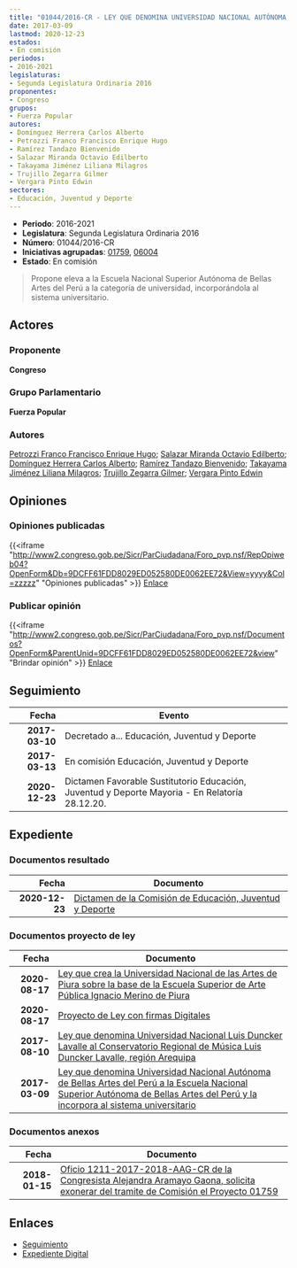 ```yaml
---
title: "01044/2016-CR - LEY QUE DENOMINA UNIVERSIDAD NACIONAL AUTÓNOMA DE BELLAS ARTES DEL PERÚ A LA ESCUELA NACIONAL SUPERIOR AUTÓNOMA DE BELLAS ARTES DEL PERÚ Y LA INCORPORA AL SISTEMA UNIVERSITARIO"
date: 2017-03-09
lastmod: 2020-12-23
estados:
- En comisión
periodos:
- 2016-2021
legislaturas:
- Segunda Legislatura Ordinaria 2016
proponentes:
- Congreso
grupos:
- Fuerza Popular
autores:
- Domínguez Herrera Carlos Alberto
- Petrozzi Franco Francisco Enrique Hugo
- Ramírez Tandazo Bienvenido
- Salazar Miranda Octavio Edilberto
- Takayama Jiménez Liliana Milagros
- Trujillo Zegarra Gilmer
- Vergara Pinto Edwin
sectores:
- Educación, Juventud y Deporte
---
```

- **Periodo**: 2016-2021
- **Legislatura**: Segunda Legislatura Ordinaria 2016
- **Número**: 01044/2016-CR
- **Iniciativas agrupadas**: [01759](../../01700/01759), [06004](../../06000/06004)
- **Estado**: En comisión

> Propone eleva a la Escuela Nacional Superior Autónoma de Bellas Artes del Perú a la categoría de universidad, incorporándola al sistema universitario.


## Actores

### Proponente

**Congreso**

### Grupo Parlamentario

**Fuerza Popular**

### Autores

[Petrozzi Franco Francisco Enrique Hugo](mailto:mailto:fpetrozzi@congreso.gob.pe); [Salazar Miranda Octavio Edilberto](mailto:mailto:osalazar@congreso.gob.pe); [Domínguez Herrera Carlos Alberto](mailto:mailto:cdominguez@congreso.gob.pe); [Ramírez Tandazo Bienvenido](mailto:mailto:bramirez@congreso.gob.pe); [Takayama Jiménez Liliana Milagros](mailto:mailto:ltakayama@congreso.gob.pe); [Trujillo Zegarra Gilmer](mailto:mailto:gtrujilloz@congreso.gob.pe); [Vergara Pinto Edwin](mailto:mailto:evergara@congreso.gob.pe)

## Opiniones

### Opiniones publicadas

{{<iframe "http://www2.congreso.gob.pe/Sicr/ParCiudadana/Foro_pvp.nsf/RepOpiweb04?OpenForm&Db=9DCFF61FDD8029ED052580DE0062EE72&View=yyyy&Col=zzzzz" "Opiniones publicadas" >}}
[Enlace](http://www2.congreso.gob.pe/Sicr/ParCiudadana/Foro_pvp.nsf/RepOpiweb04?OpenForm&Db=9DCFF61FDD8029ED052580DE0062EE72&View=yyyy&Col=zzzzz)

### Publicar opinión

{{<iframe "http://www2.congreso.gob.pe/Sicr/ParCiudadana/Foro_pvp.nsf/Documentos?OpenForm&ParentUnid=9DCFF61FDD8029ED052580DE0062EE72&view" "Brindar opinión" >}}
[Enlace](http://www2.congreso.gob.pe/Sicr/ParCiudadana/Foro_pvp.nsf/Documentos?OpenForm&ParentUnid=9DCFF61FDD8029ED052580DE0062EE72&view)


## Seguimiento

| Fecha | Evento |
|------:|--------|
| **2017-03-10** | Decretado a... Educación, Juventud y Deporte |
| **2017-03-13** | En comisión Educación, Juventud y Deporte |
| **2020-12-23** | Dictamen Favorable Sustitutorio Educación, Juventud y Deporte Mayoria - En Relatoría 28.12.20. |

## Expediente

### Documentos resultado

| Fecha | Documento |
|------:|-----------|
| **2020-12-23** | [Dictamen de la Comisión de Educación, Juventud y Deporte](http://www.leyes.congreso.gob.pe/Documentos/2016_2021/Dictamenes/Proyectos_de_Ley/01044DC10MAY20201223.pdf) |

### Documentos proyecto de ley

| Fecha | Documento |
|------:|-----------|
| **2020-08-17** | [Ley que crea la Universidad Nacional de las Artes de Piura sobre la base de la Escuela Superior de Arte Pública Ignacio Merino de Piura](http://www.leyes.congreso.gob.pe/Documentos/2016_2021/Proyectos_de_Ley_y_de_Resoluciones_Legislativas/PL06004-20200817.pdf) |
| **2020-08-17** | [Proyecto de Ley con firmas Digitales](http://www.leyes.congreso.gob.pe/Documentos/2016_2021/Proyectos_de_Ley_y_de_Resoluciones_Legislativas/Proyectos_Firmas_digitales/PL06004.pdf) |
| **2017-08-10** | [Ley que denomina Universidad Nacional Luis Duncker Lavalle al Conservatorio Regional de Música Luis Duncker Lavalle, región Arequipa](http://www.leyes.congreso.gob.pe/Documentos/2016_2021/Proyectos_de_Ley_y_de_Resoluciones_Legislativas/PL0175920170810.pdf) |
| **2017-03-09** | [Ley que denomina Universidad Nacional Autónoma de Bellas Artes del Perú a la Escuela Nacional Superior Autónoma de Bellas Artes del Perú y la incorpora al sistema universitario](http://www.leyes.congreso.gob.pe/Documentos/2016_2021/Proyectos_de_Ley_y_de_Resoluciones_Legislativas/PL0104420170309.PDF) |

### Documentos anexos

| Fecha | Documento |
|------:|-----------|
| **2018-01-15** | [Oficio 1211-2017-2018-AAG-CR de la Congresista Alejandra Aramayo Gaona, solicita exonerar del tramite de Comisión el Proyecto 01759](http://www.leyes.congreso.gob.pe/Documentos/2016_2021/Oficios/Congresistas/OFICIO-1211-2017-2018-AAG-CR.pdf) |

## Enlaces

- [Seguimiento](http://www2.congreso.gob.pe/Sicr/TraDocEstProc/CLProLey2016.nsf/f7fff46988ca05b1052578e100829cc7/d9210d583287e8ab0525840e007e5539?OpenDocument)
- [Expediente Digital](http://www2.congreso.gob.pe/Sicr/TraDocEstProc/Expvirt_2011.nsf/visbusqptramdoc1621/01044?opendocument)

